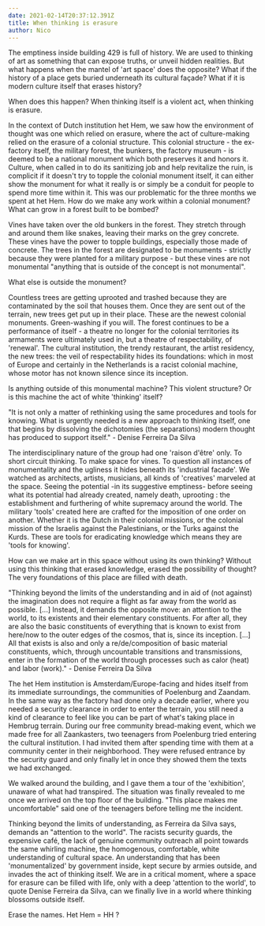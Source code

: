 ```yaml
---
date: 2021-02-14T20:37:12.391Z
title: When thinking is erasure
author: Nico
---
```

<!--StartFragment-->

The emptiness inside building 429 is full of history. We are used to thinking of art as something that can expose truths, or unveil hidden realities. But what happens when the mantel of 'art space' does the opposite? What if the history of a place gets buried underneath its cultural façade? What if it is modern culture itself that erases history?



When does this happen? When thinking itself is a violent act, when thinking is erasure.



In the context of Dutch institution het Hem, we saw how the environment of thought was one which relied on erasure, where the act of culture-making relied on the erasure of a colonial structure. This colonial structure - the ex-factory itself, the military forest, the bunkers, the factory museum - is deemed to be a national monument which both preserves it and honors it. Culture, when called in to do its sanitizing job and help revitalize the ruin, is complicit if it doesn't try to topple the colonial monument itself, it can either show the monument for what it really is or simply be a conduit for people to spend more time within it. This was our problematic for the three months we spent at het Hem. How do we make any work within a colonial monument? What can grow in a forest built to be bombed?



Vines have taken over the old bunkers in the forest. They stretch through and around them like snakes, leaving their marks on the grey concrete. These vines have the power to topple buildings, especially those made of concrete. The trees in the forest are designated to be monuments - strictly because they were planted for a military purpose - but these vines are not monumental "anything that is outside of the concept is not monumental".



What else is outside the monument?



Countless trees are getting uprooted and trashed because they are contaminated by the soil that houses them. Once they are sent out of the terrain, new trees get put up in their place. These are the newest colonial monuments. Green-washing if you will. The forest continues to be a performance of itself - a theatre no longer for the colonial territories its armaments were ultimately used in, but a theatre of respectability, of 'renewal'. The cultural institution, the trendy restaurant, the artist residency, the new trees: the veil of respectability hides its foundations: which in most of Europe and certainly in the Netherlands is a racist colonial machine, whose motor has not known silence since its inception.



Is anything outside of this monumental machine? This violent structure? Or is this machine the act of white 'thinking' itself?



"It is not only a matter of rethinking using the same procedures and tools for knowing. What is urgently needed is a new approach to thinking itself, one that begins by dissolving the dichotomies (the separations) modern thought has produced to support itself." - Denise Ferreira Da Silva



The interdisciplinary nature of the group had one 'raison d'être' only. To short circuit thinking. To make space for vines. To question all instances of monumentality and the ugliness it hides beneath its 'industrial facade'. We watched as architects, artists, musicians, all kinds of 'creatives' marveled at the space. Seeing the potential -in its suggestive emptiness- before seeing what its potential had already created, namely death, uprooting : the establishment and furthering of white supremacy around the world. The military 'tools' created here are crafted for the imposition of one order on another. Whether it is the Dutch in their colonial missions, or the colonial mission of the Israelis against the Palestinians, or the Turks against the Kurds. These are tools for eradicating knowledge which means they are 'tools for knowing'.



How can we make art in this space without using its own thinking? Without using this thinking that erased knowledge, erased the possibility of thought? The very foundations of this place are filled with death.



"Thinking beyond the limits of the understanding and in aid of (not against) the imagination does not require a flight as far away from the world as possible. \[...] Instead, it demands the opposite move: an attention to the world, to its existents and their elementary constituents. For after all, they are also the basic constituents of everything that is known to exist from here/now to the outer edges of the cosmos, that is, since its inception. \[...] All that exists is also and only a re/de/composition of basic material constituents, which, through uncountable transitions and transmissions, enter in the formation of the world through processes such as calor (heat) and labor (work)." - Denise Ferreira Da Silva



The het Hem institution is Amsterdam/Europe-facing and hides itself from its immediate surroundings, the communities of Poelenburg and Zaandam. In the same way as the factory had done only a decade earlier, where you needed a security clearance in order to enter the terrain, you still need a kind of clearance to feel like you can be part of what's taking place in Hembrug terrain. During our free community bread-making event, which we made free for all Zaankasters, two teenagers from Poelenburg tried entering the cultural institution. I had invited them after spending time with them at a community center in their neighborhood. They were refused entrance by the security guard and only finally let in once they showed them the texts we had exchanged.



We walked around the building, and I gave them a tour of the 'exhibition', unaware of what had transpired. The situation was finally revealed to me once we arrived on the top floor of the building. "This place makes me uncomfortable" said one of the teenagers before telling me the incident.



Thinking beyond the limits of understanding, as Ferreira da Silva says, demands an "attention to the world". The racists security guards, the expensive café, the lack of genuine community outreach all point towards the same whirling machine, the homogenous, comfortable, white understanding of cultural space. An understanding that has been 'monumentalized' by government inside, kept secure by armies outside, and invades the act of thinking itself. We are in a critical moment, where a space for erasure can be filled with life, only with a deep 'attention to the world', to quote Denise Ferreira da Silva, can we finally live in a world where thinking blossoms outside itself.



Erase the names. Het Hem = HH ?

<!--EndFragment-->
